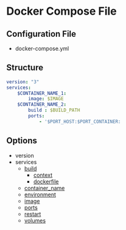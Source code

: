 Docker Compose File
===================

Configuration File
------------------
- docker-compose.yml

Structure
---------
```yaml
version: "3"
services:
	$CONTAINER_NAME_1:
		image: $IMAGE
	$CONTAINER_NAME_2:
		build : $BUILD_PATH
		ports:
			- '$PORT_HOST:$PORT_CONTAINER:
```

Options
-------
- version
- services
    - [build](https://docs.docker.com/compose/compose-file/compose-file-v3/#build)
        - [context](https://docs.docker.com/compose/compose-file/compose-file-v3/#context)
        - [dockerfile](https://docs.docker.com/compose/compose-file/compose-file-v3/#dockerfile)
    - [container_name](https://docs.docker.com/compose/compose-file/compose-file-v3/#container_name)
    - [environment](https://docs.docker.com/compose/compose-file/compose-file-v3/#environment)
    - [image](https://docs.docker.com/compose/compose-file/compose-file-v3/#image)
    - [ports](https://docs.docker.com/compose/compose-file/compose-file-v3/#ports)
    - [restart](https://docs.docker.com/compose/compose-file/compose-file-v3/#restart)
    - [volumes](https://docs.docker.com/compose/compose-file/compose-file-v3/#volumes)
